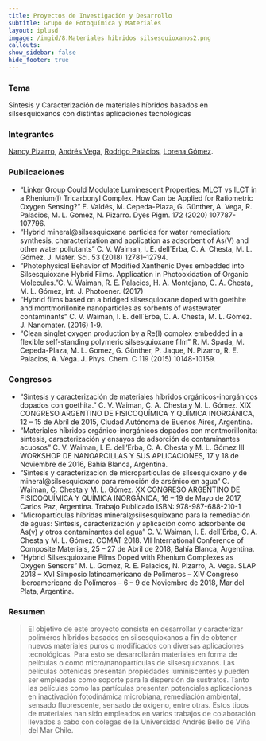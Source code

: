 ```yaml
---
title: Proyectos de Investigación y Desarrollo
subtitle: Grupo de Fotoquímica y Materiales
layout: iplusd
imgage: /imgid/8.Materiales hibridos silsesquioxanos2.png
callouts:
show_sidebar: false
hide_footer: true
---
```


### Tema
Síntesis y Caracterización de materiales híbridos basados en silsesquioxanos con distintas aplicaciones tecnológicas

### Integrantes
[Nancy Pizarro](/pizarro), [Andrés Vega](/vega), [Rodrigo Palacios](/palacios), [Lorena Gómez](/gomez).

### Publicaciones
- “Linker Group Could Modulate Luminescent Properties: MLCT vs ILCT in a Rhenium(I) Tricarbonyl Complex. How Can be Applied for Ratiometric Oxygen Sensing?” E. Valdés, M. Cepeda-Plaza, G. Günther, A. Vega, R. Palacios, M. L. Gomez, N. Pizarro. Dyes Pigm. 172 (2020) 107787-107796.
- “Hybrid mineral@silsesquioxane particles for water remediation: synthesis, characterization and application as adsorbent of As(V) and other water pollutants” C. V. Waiman, I. E. dell´Erba, C. A. Chesta, M. L. Gómez. J. Mater. Sci. 53 (2018) 12781–12794.
- “Photophysical Behavior of Modified Xanthenic Dyes embedded into Silsesquioxane Hybrid Films. Application in Photooxidation of Organic Molecules.”C. V. Waiman, R. E. Palacios, H. A. Montejano, C. A. Chesta, M. L. Gómez, Int. J. Photoener. (2017)
- “Hybrid films based on a bridged silsesquioxane doped with goethite and montmorillonite nanoparticles as sorbents of wastewater contaminants” C. V. Waiman, I. E. dell´Erba, C. A. Chesta, M. L. Gómez. J. Nanomater. (2016) 1-9.
- “Clean singlet oxygen production by a Re(I) complex embedded in a flexible self-standing polymeric silsesquioxane film” R. M. Spada, M. Cepeda-Plaza, M. L. Gomez, G. Günther, P. Jaque, N. Pizarro, R. E. Palacios, A. Vega. J. Phys. Chem. C 119 (2015) 10148-10159.

### Congresos
- “Síntesis y caracterización de materiales híbridos orgánicos-inorgánicos dopados con goethita.” C. V. Waiman, C. A. Chesta y M. L. Gómez. XIX CONGRESO ARGENTINO DE FISICOQUÍMICA Y QUÍMICA INORGÁNICA, 12 – 15 de Abril de 2015, Ciudad Autónoma de Buenos Aires, Argentina.
- “Materiales híbridos orgánico-inorgánicos dopados con montmorillonita: síntesis, caracterización y ensayos de adsorción de contaminantes acuosos” C. V. Waiman, I. E. dell’Erba, C. A. Chesta y M. L. Gómez III WORKSHOP DE NANOARCILLAS Y SUS APLICACIONES, 17 y 18 de Noviembre de 2016, Bahía Blanca, Argentina.
- “Síntesis y caracterizacion de micropartículas de silsesquioxano y de mineral@silsesquioxano para remoción de arsénico en agua“ C. Waiman, C. Chesta y M. L. Gómez. XX CONGRESO ARGENTINO DE FISICOQUÍMICA Y QUÍMICA INORGÁNICA, 16 – 19 de Mayo de 2017, Carlos Paz, Argentina. Trabajo Publicado ISBN: 978-987-688-210-1
- “Micropartículas híbridas mineral@silsesquioxano para la remediación de aguas: Síntesis, caracterización y aplicación como adsorbente de As(v) y otros contaminantes del agua” C. V. Waiman, I. E. dell´Erba, C. A. Chesta y M. L. Gómez. COMAT 2018. VII International Conference of Composite Materials, 25 – 27 de Abril de 2018, Bahía Blanca, Argentina.
- “Hybrid Silsesquioxane Films Doped with Rhenium Complexes as Oxygen Sensors” M. L. Gomez, R. E. Palacios, N. Pizarro, A. Vega. SLAP 2018 – XVI Simposio latinoamericano de Polímeros – XIV Congreso Iberoamericano de Polímeros – 6 – 9 de Noviembre de 2018, Mar del Plata, Argentina.

### Resumen
> El objetivo de este proyecto consiste en desarrollar y caracterizar poliméros híbridos basados en silsesquioxanos a fin de obtener nuevos materiales puros o modificados con diversas aplicaciones tecnológicas. Para esto se desarrollarán materiales en forma de películas o como micro/nanopartículas de silsesquioxanos. Las películas obtenidas presentan propiedades luminiscentes y pueden ser empleadas como soporte para la dispersión de sustratos. Tanto las películas como las partículas presentan potenciales aplicaciones en inactivación fotodinámica microbiana, remediación ambiental, sensado fluorescente, sensado de oxígeno, entre otras. Estos tipos de materiales han sido empleados en varios trabajos de colaboración llevados a cabo con colegas de la Universidad Andrés Bello de Viña del Mar Chile.
